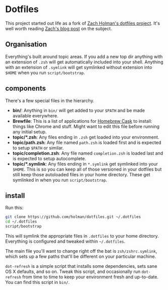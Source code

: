 # Dotfiles

This project started out life as a fork of [Zach Holman's dotfiles project](https://github.com/holman/dotfiles).  It's well worth reading 
[Zach's blog post](http://zachholman.com/2010/08/dotfiles-are-meant-to-be-forked/) on the subject.

## Organisation

Everything's built around topic areas. If you add a new top dir anything with an extension of `.zsh` will get automatically
included into your shell. Anything with an extension of `.symlink` will get symlinked without extension into `$HOME` when you run `script/bootstrap`.

## components

There's a few special files in the hierarchy.

- **bin/**: Anything in `bin/` will get added to your `$PATH` and be made
  available everywhere.
- **Brewfile**: This is a list of applications for [Homebrew Cask](http://caskroom.io) to install: things like Chrome and stuff. Might want to edit this file before running any initial setup.
- **topic/\*.zsh**: Any files ending in `.zsh` get loaded into your environment.
- **topic/path.zsh**: Any file named `path.zsh` is loaded first and is expected to setup `$PATH` or similar.
- **topic/completion.zsh**: Any file named `completion.zsh` is loaded last and is expected to setup autocomplete.
- **topic/\*.symlink**: Any files ending in `*.symlink` get symlinked into
  your `$HOME`. This is so you can keep all of those versioned in your dotfiles
  but still keep those autoloaded files in your home directory. These get
  symlinked in when you run `script/bootstrap`.

## install

Run this:

```sh
git clone https://github.com/holman/dotfiles.git ~/.dotfiles
cd ~/.dotfiles
script/bootstrap
```

This will symlink the appropriate files in `.dotfiles` to your home directory.
Everything is configured and tweaked within `~/.dotfiles`.

The main file you'll want to change right off the bat is `zsh/zshrc.symlink`,
which sets up a few paths that'll be different on your particular machine.

`dot-refresh` is a simple script that installs some dependencies, sets sane OS X
defaults, and so on. Tweak this script, and occasionally run `dot-refresh` from
time to time to keep your environment fresh and up-to-date. You can find
this script in `bin/`.
